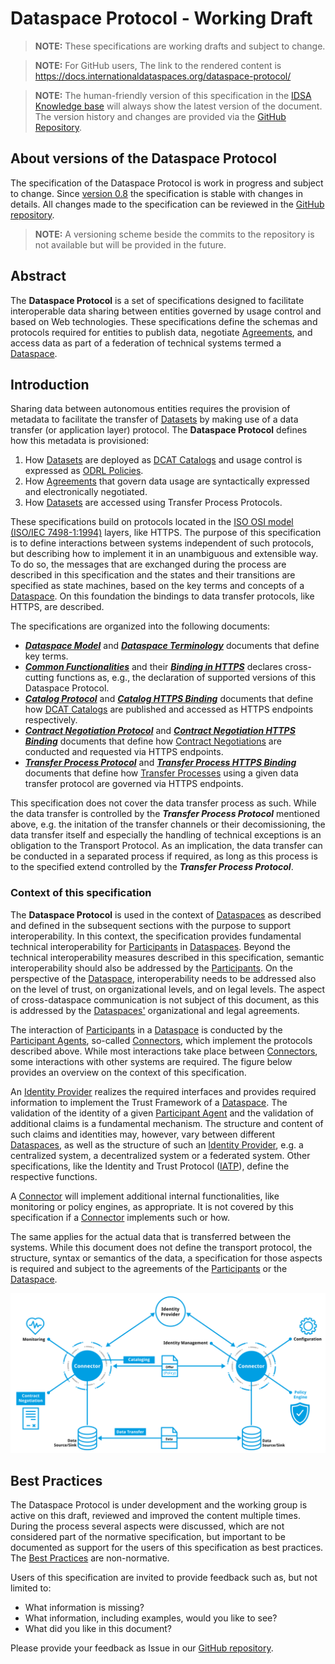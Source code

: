 # Dataspace Protocol - Working Draft

> __NOTE:__ These specifications are working drafts and subject to change.

> __NOTE:__ For GitHub users, The link to the rendered content is https://docs.internationaldataspaces.org/dataspace-protocol/

> __NOTE:__ The human-friendly version of this specification in the
> [IDSA Knowledge base](https://docs.internationaldataspaces.org/dataspace-protocol/)
> will always show the latest version of the document.
> The version history and changes are provided via the [GitHub Repository](https://github.com/International-Data-Spaces-Association/ids-specification/).

## About versions of the Dataspace Protocol

The specification of the Dataspace Protocol is work in progress and subject to change.
Since [version 0.8](https://github.com/International-Data-Spaces-Association/ids-specification/releases/tag/v0.8) the specification is stable with changes in details.
All changes made to the specification can be reviewed in the [GitHub repository](https://github.com/International-Data-Spaces-Association/ids-specification/).

> __NOTE:__ A versioning scheme beside the commits to the repository is not available but will be provided in the future. 

## Abstract

The __Dataspace Protocol__ is a set of specifications designed to facilitate interoperable data sharing between entities governed by usage control and based on Web technologies. These specifications
define the schemas and protocols required for entities to publish data, negotiate [Agreements](./model/terminology.md#agreement), and access data as part of a federation of technical systems termed a
[Dataspace](./model/terminology.md#dataspace).

## Introduction

Sharing data between autonomous entities requires the provision of metadata to facilitate the transfer of [Datasets](./model/terminology.md#dataset) by making use of a data transfer (or application layer) protocol.
The __Dataspace Protocol__ defines how this metadata is provisioned:

1. How [Datasets](./model/terminology.md#dataset) are deployed as [DCAT Catalogs](https://www.w3.org/TR/vocab-dcat-3/#Class:Catalog) and usage control is expressed as [ODRL Policies](https://www.w3.org/TR/odrl-model/).
2. How [Agreements](./model/terminology.md#agreement) that govern data usage are syntactically expressed and electronically negotiated.
3. How [Datasets](./model/terminology.md#dataset) are accessed using Transfer Process Protocols.

These specifications build on protocols located in the [ISO OSI model (ISO/IEC 7498-1:1994)](https://www.iso.org/standard/20269.html) layers, like HTTPS.
The purpose of this specification is to define interactions between systems independent of such protocols, but describing how to implement it in an unambiguous and extensible way.
To do so, the messages that are exchanged during the process are described in this specification and the states and their transitions are specified as state machines, based on the key terms and concepts of a [Dataspace](./model/terminology.md#dataspace).
On this foundation the bindings to data transfer protocols, like HTTPS, are described.

The specifications are organized into the following documents:

* [__*Dataspace Model*__](./model/model.md) and [__*Dataspace Terminology*__](./model/terminology.md) documents that define key terms.
* [__*Common Functionalities*__](./common/common.protocol.md) and their [__*Binding in HTTPS*__](./common/common.binding.https.md) declares cross-cutting functions as, e.g., the declaration of supported versions of this Dataspace Protocol.
* [__*Catalog Protocol*__](./catalog/catalog.protocol.md) and [__*Catalog HTTPS Binding*__](./catalog/catalog.binding.https.md) documents that define how [DCAT Catalogs](https://www.w3.org/TR/vocab-dcat-3/#Class:Catalog) are published and accessed as HTTPS endpoints respectively.
* [__*Contract Negotiation Protocol*__](./negotiation/contract.negotiation.protocol.md) and [__*Contract Negotiation HTTPS Binding*__](./negotiation/contract.negotiation.binding.https.md) documents that define how [Contract Negotiations](./model/terminology.md#contract-negotiation) are conducted and requested via HTTPS endpoints.
* [__*Transfer Process Protocol*__](./transfer/transfer.process.protocol.md) and [__*Transfer Process HTTPS Binding*__](./transfer/transfer.process.binding.https.md) documents that define how [Transfer Processes](./model/terminology.md#transfer-process) using a given data transfer protocol are governed via HTTPS
  endpoints.

This specification does not cover the data transfer process as such.
While the data transfer is controlled by the __*Transfer Process Protocol*__ mentioned above, e.g. the initation of the transfer channels or their decomissioning, the data transfer itself and especially the handling of technical exceptions is an obligation to the Transport Protocol.
As an implication, the data transfer can be conducted in a separated process if required, as long as this process is to the specified extend controlled by the __*Transfer Process Protocol*__.


### Context of this specification

The __Dataspace Protocol__ is used in the context of [Dataspaces](./model/terminology.md#dataspace) as described and defined in the subsequent sections with the purpose to support interoperability.
In this context, the specification provides fundamental technical interoperability for [Participants](./model/terminology.md#participant) in [Dataspaces](./model/terminology.md#dataspace).
Beyond the technical interoperability measures described in this specification, semantic interoperability should also be addressed by the [Participants](./model/terminology.md#participant). On the perspective of the [Dataspace](./model/terminology.md#dataspace), interoperability needs to be addressed also on the level of trust, on organizational levels, and on legal levels.
The aspect of cross-dataspace communication is not subject of this document, as this is addressed by the [Dataspaces'](./model/terminology.md#dataspace) organizational and legal agreements.

The interaction of [Participants](./model/terminology.md#participant) in a [Dataspace](./model/terminology.md#dataspace) is conducted by the [Participant Agents](./model/terminology.md#participant-agent), so-called [Connectors](./model/terminology.md#connector--data-service-), which implement the protocols described above.
While most interactions take place between [Connectors](./model/terminology.md#connector--data-service-), some interactions with other systems are required.
The figure below provides an overview on the context of this specification.

An [Identity Provider](./model/terminology.md#identity-provider) realizes the required interfaces and provides required information to implement the Trust Framework of a [Dataspace](./model/terminology.md#dataspace).
The validation of the identity of a given [Participant Agent](./model/terminology.md#participant-agent) and the validation of additional claims is a fundamental mechanism. The structure and content of such claims and identities may, however, vary between different [Dataspaces](./model/terminology.md#dataspace), as well as the structure of such an [Identity Provider](./model/terminology.md#identity-provider), e.g. a centralized system, a decentralized system or a federated system. Other specifications, like the Identity and Trust Protocol ([IATP](https://github.com/eclipse-tractusx/identity-trust)), define the respective functions.

A [Connector](./model/terminology.md#connector--data-service-) will implement additional internal functionalities, like monitoring or policy engines, as appropriate. It is not covered by this specification if a [Connector](./model/terminology.md#connector--data-service-) implements such or how.

The same applies for the actual data that is transferred between the systems. While this document does not define the transport protocol, the structure, syntax or semantics of the data, a specification for those aspects is required and subject to the agreements of the [Participants](./model/terminology.md#participant) or the [Dataspace](./model/terminology.md#dataspace).

![Overview on protocol and context](./resources/figures/ProtocolOverview.png)

## Best Practices

The Dataspace Protocol is under development and the working group is active on this draft, reviewed and improved the content multiple times. During the process several aspects were discussed, which are not considered part of the normative specification, but important to be documented as support for the users of this specification as best practices. The [Best Practices](./best.practices/README.md) are non-normative.

Users of this specification are invited to provide feedback such as, but not limited to:

* What information is missing?
* What information, including examples, would you like to see?
* What did you like in this document?

Please provide your feedback as Issue in our [GitHub repository](https://github.com/International-Data-Spaces-Association/ids-specification/issues).

